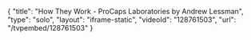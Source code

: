 {
    "title": "How They Work - ProCaps Laboratories by Andrew Lessman",
    "type": "solo",
    "layout": "iframe-static",
    "videoId": "128761503",
    "url": "\/tvpembed\/128761503"
}